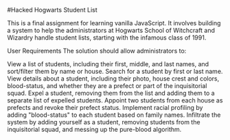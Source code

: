 #Hacked Hogwarts Student List

This is a final assignment for learning vanilla JavaScript. It involves building a system to help the administrators at Hogwarts School of Witchcraft and Wizardry handle student lists, starting with the infamous class of 1991.

User Requirements
The solution should allow administrators to:

View a list of students, including their first, middle, and last names, and sort/filter them by name or house.
Search for a student by first or last name.
View details about a student, including their photo, house crest and colors, blood-status, and whether they are a prefect or part of the inquisitorial squad.
Expel a student, removing them from the list and adding them to a separate list of expelled students.
Appoint two students from each house as prefects and revoke their prefect status.
Implement racial profiling by adding "blood-status" to each student based on family names.
Infiltrate the system by adding yourself as a student, removing students from the inquisitorial squad, and messing up the pure-blood algorithm.


